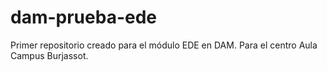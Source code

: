 # dam-prueba-ede
Primer repositorio creado para el módulo EDE en DAM. Para el centro Aula Campus Burjassot.
